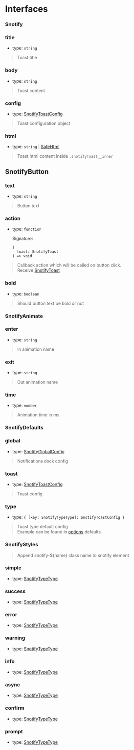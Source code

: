 # Interfaces


### Snotify

### title
- type: `string`  
> Toast title

### body
- type: `string`  
> Toast content

### config
- type: [SnotifyToastConfig](options.md/#snotifytoastconfig)  
> Toast configuration object

### html
- type: `string` | [SafeHtml](https://angular.io/api/platform-browser/SafeHtml)  
> Toast html content inside `.snotifyToast__inner`


## SnotifyButton

### text
- type: `string`   
> Button text

### action
- type: `function` 
  
  Signature:
  
    ```
    (
      toast: SnotifyToast
    ) => void
    ```
   
> Callback action which will be called on button click.  
> Receive [SnotifyToast](model.md#snotifytoast)

### bold
- type: `boolean`  
> Should button text be bold or not


### SnotifyAnimate

### enter
- type: `string`  
> In animation name

### exit
- type: `string`  
> Out animation name

### time
- type: `number`   
> Animation time in ms


### SnotifyDefaults

### global
- type: [SnotifyGlobalConfig](options.md#snotifyglobalconfig)
> Notifications dock config

### toast
- type: [SnotifyToastConfig](options.md/#snotifytoastconfig)
> Toast config

### type
- type: `{ [key: SnotifyTypeType]: SnotifyToastConfig }`
> Toast type default config  
> Example can be found in [options](options.md#setting-default-configuration) defaults


### SnotifyStyles
> Append snotify-${name} class name to snotify element

### simple
- type: [SnotifyTypeType](types.md#snotifytype)

### success
- type: [SnotifyTypeType](types.md#snotifytype)

### error
- type: [SnotifyTypeType](types.md#snotifytype)

### warning
- type: [SnotifyTypeType](types.md#snotifytype)

### info
- type: [SnotifyTypeType](types.md#snotifytype)

### async
- type: [SnotifyTypeType](types.md#snotifytype)

### confirm
- type: [SnotifyTypeType](types.md#snotifytype)

### prompt
- type: [SnotifyTypeType](types.md#snotifytype)


